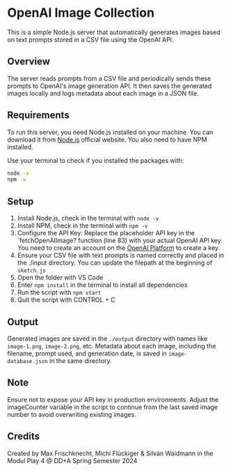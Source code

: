 # OpenAI Image Collection

This is a simple Node.js server that automatically generates images based on text prompts stored in a CSV file using the OpenAI API.

## Overview

The server reads prompts from a CSV file and periodically sends these prompts to OpenAI's image generation API. It then saves the generated images locally and logs metadata about each image in a JSON file.

## Requirements

To run this server, you need Node.js installed on your machine. You can download it from [Node.js](https://nodejs.org/en) official website. You also need to have NPM installed. 

Use your terminal to check if you installed the packages with: 

```bash
node -v
npm -v
```

## Setup

1. Install Node.js, check in the terminal with `node -v`
2. Install NPM, check in the terminal with `npm -v`
3. Configure the API Key: Replace the placeholder API key in the `fetchOpenAIImage? function (line 83) with your actual OpenAI API key. You need to create an account on the [OpenAI Platform](https://platform.openai.com/) to create a key.
4. Ensure your CSV file with text prompts is named correctly and placed in the ./input directory. You can update the filepath at the beginning of `sketch.js`
3. Open the folder with VS Code
4. Enter `npm install` in the terminal to install all dependencies
5. Run the script with `npm start`
6. Quit the script with CONTROL + C

## Output

Generated images are saved in the `./output` directory with names like `image-1.png`, `image-2.png`, etc. Metadata about each image, including the filename, prompt used, and generation date, is saved in `image-database.json` in the same directory.

## Note

Ensure not to expose your API key in production environments.
Adjust the imageCounter variable in the script to continue from the last saved image number to avoid overwriting existing images.

## Credits

Created by Max Frischknecht, Michi Flückiger & Silván Waidmann in the Modul Play 4 @ DD+A Spring Semester 2024